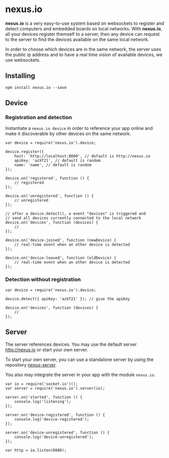 # nexus.io

**nexus.io** is a very easy-to-use system based on websockets to register and detect computers and embedded boards on local networks. With **nexus.io**, all your devices register themself to a server, then any device can request to the server to find the devices available on the same local network.

In order to choose which devices are in the same network, the server uses the public ip address and to have a real time vision of available devices, we use websockets.

## Installing

    npm install nexus.io --save

## Device

### Registration and detection

Instantiate a `nexus.io device` in order to reference your app online and make it discoverable by other devices on the same network.

    var device = require('nexus.io').device;

    device.register({
        host: 'http://localhost:8080', // default is http://nexus.io
        apiKey: 'azXf21', // default is random
        name: 'name', // default is random
    });

    device.on('registered', function () {
        // registered
    });

    device.on('unregistered', function () {
        // unregistered
    });

    // after a device.detect(), a event "devices" is triggered and
    // send all devices currently connected to the local network
    device.on('devices', function (devices) {
        //
    });

    device.on('device-joined', function (newDevice) {
        // real-time event when an other device is detected
    });

    device.on('device-leaved', function (oldDevice) {
        // real-time event when an other device is detected
    });

### Detection without registration

    var device = require('nexus.io').device;

    device.detect({ apiKey: 'azXf21' }); // give the apiKey

    device.on('devices', function (devices) {
        //
    });


## Server

The server references devices. You may use the default server http://nexus.io or start your own server.

To start your own server, you can use a standalone server by using the repository [nexus-server](https://github.com/nexus-iot/nexus-server).

You also may integrate the server in your app with the module `nexus.io`.

    var io = require('socket.io')();
    var server = require('nexus.io').server(io);

    server.on('started', function () {
        console.log('listening');
    });

    server.on('device-registered', function () {
        console.log('device-registered');
    });

    server.on('device-unregistered', function () {
        console.log('device-unregistered');
    });

    var http = io.listen(8080);
